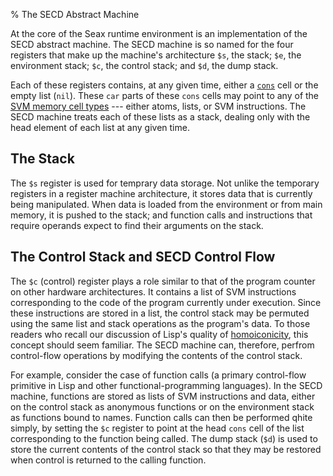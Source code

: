 % The SECD Abstract Machine

At the core of the Seax runtime environment is an implementation of the SECD abstract machine. The SECD machine is so named for the four registers that make up the machine's architecture `$s`, the stack; `$e`, the environment stack; `$c`, the control stack; and `$d`, the dump stack. 

Each of these registers contains, at any given time, either a [`cons`](/cons-list.md) cell or the empty list (`nil`). These `car` parts of these `cons` cells may point to any of the [SVM memory cell types](svm.html#svm-primitive-data-types) --- either atoms, lists, or SVM instructions. The SECD machine treats each of these lists as a stack, dealing only with the head element of each list at any given time.

## The Stack

The `$s` register is used for temprary data storage. Not unlike the temporary registers in a register machine architecture, it stores data that is currently being manipulated. When data is loaded from the environment or from main memory, it is pushed to the stack; and function calls and instructions that require operands expect to find their arguments on the stack.

## The Control Stack and SECD Control Flow

The `$c` (control) register plays a role similar to that of the program counter on other hardware architectures. It contains a list of SVM instructions corresponding to the code of the program currently under execution. Since these instructions are stored in a list, the control stack may be permuted using the same list and stack operations as the program's data. To those readers who recall our discussion of Lisp's quality of [homoiconicity](why-lisp.html#homoiconicity), this concept should seem familiar. The SECD machine can, therefore, perfrom control-flow operations by modifying the contents of the control stack. 

For example, consider the case of function calls (a primary control-flow primitive in Lisp and other functional-programming languages). In the SECD machine, functions are stored as lists of SVM instructions and data, either on the control stack as anonymous functions or on the environment stack as functions bound to names. Function calls can then be performed qhite simply, by setting the `$c` register to point at the head `cons` cell of the list corresponding to the function being called. The dump stack (`$d`) is used to store the current contents of the control stack so that they may be restored when control is returned to the calling function.